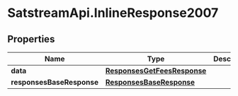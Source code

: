 # SatstreamApi.InlineResponse2007

## Properties
Name | Type | Description | Notes
------------ | ------------- | ------------- | -------------
**data** | [**ResponsesGetFeesResponse**](ResponsesGetFeesResponse.md) |  | [optional] 
**responsesBaseResponse** | [**ResponsesBaseResponse**](ResponsesBaseResponse.md) |  | [optional] 


